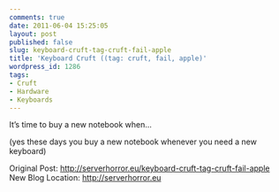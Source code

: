 ```yaml
---
comments: true
date: 2011-06-04 15:25:05
layout: post
published: false
slug: keyboard-cruft-tag-cruft-fail-apple
title: 'Keyboard Cruft ((tag: cruft, fail, apple)'
wordpress_id: 1286
tags:
- Cruft
- Hardware
- Keyboards
---
```




It’s time to buy a new notebook when…

(yes these days you buy a new notebook whenever you need a new keyboard)

Original Post: http://serverhorror.eu/keyboard-cruft-tag-cruft-fail-apple New Blog Location: http://serverhorror.eu


